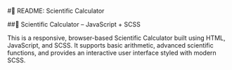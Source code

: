 #📘 README: Scientific Calculator

##🔢 Scientific Calculator – JavaScript + SCSS

This is a responsive, browser-based Scientific Calculator built using HTML, JavaScript, and SCSS. It supports basic arithmetic, advanced scientific functions, and provides an interactive user interface styled with modern SCSS.
